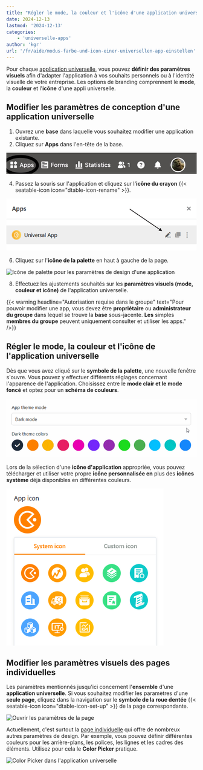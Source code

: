 ```yaml
---
title: "Régler le mode, la couleur et l'icône d'une application universelle"
date: 2024-12-13
lastmod: '2024-12-13'
categories:
    - 'universelle-apps'
author: 'kgr'
url: '/fr/aide/modus-farbe-und-icon-einer-universellen-app-einstellen'
---
```


Pour chaque [application universelle](https://seatable.io/fr/docs/apps/universelle-app/), vous pouvez **définir des paramètres visuels** afin d'adapter l'application à vos souhaits personnels ou à l'identité visuelle de votre entreprise. Les options de branding comprennent le **mode**, la **couleur** et l'**icône** d'une appli universelle.

## Modifier les paramètres de conception d'une application universelle

1. Ouvrez une **base** dans laquelle vous souhaitez modifier une application existante.
2. Cliquez sur **Apps** dans l'en-tête de la base.

![Cliquez sur Apps dans l'en-tête de base](images/click-apps-in-the-base-header.jpg)

4. Passez la souris sur l'application et cliquez sur l'**icône du crayon** {{< seatable-icon icon="dtable-icon-rename" >}}.

![Modifier les apps](images/Apps-bearbeiten.png)

6. Cliquez sur l'**icône de la palette** en haut à gauche de la page.

![Icône de palette pour les paramètres de design d'une application](https://seatable.io/wp-content/uploads/2024/12/Palette-Symbol-fuer-Design-Einstellungen-einer-App.png)

8. Effectuez les ajustements souhaités sur les **paramètres visuels (mode, couleur et icône)** de l'application universelle.

{{< warning  headline="Autorisation requise dans le groupe"  text="Pour pouvoir modifier une app, vous devez être **propriétaire** ou **administrateur du groupe** dans lequel se trouve la **base** sous-jacente. **Les** simples **membres du groupe** peuvent uniquement consulter et utiliser les apps." />}}

## Régler le mode, la couleur et l'icône de l'application universelle

Dès que vous avez cliqué sur le **symbole de la palette**, une nouvelle fenêtre s'ouvre. Vous pouvez y effectuer différents réglages concernant l'apparence de l'application. Choisissez entre le **mode clair et le mode foncé** et optez pour un **schéma de couleurs**.

![Mode et couleur du thème de l'application](images/App-theme-mode-and-color.gif)

Lors de la sélection d'une **icône d'application** appropriée, vous pouvez télécharger et utiliser votre propre **icône personnalisée en** plus des **icônes système** déjà disponibles en différentes couleurs.

![Changer l'icône de l'application](images/App-Icon-aendern.png)

## Modifier les paramètres visuels des pages individuelles

Les paramètres mentionnés jusqu'ici concernent l'**ensemble** d'une **application universelle**. Si vous souhaitez modifier les paramètres d'une **seule page**, cliquez dans la navigation sur le **symbole de la roue dentée** {{< seatable-icon icon="dtable-icon-set-up" >}} de la page correspondante.

![Ouvrir les paramètres de la page](https://seatable.io/wp-content/uploads/2023/05/page-permissions-universal-app.png)

Actuellement, c'est surtout la [page individuelle](https://seatable.io/fr/docs/seitentypen-in-universellen-apps/individuelle-seiten-in-universellen-apps/) qui offre de nombreux autres paramètres de design. Par exemple, vous pouvez définir différentes couleurs pour les arrière-plans, les polices, les lignes et les cadres des éléments. Utilisez pour cela le **Color Picker** pratique.

![Color Picker dans l'application universelle](https://seatable.io/wp-content/uploads/2024/12/Color-Picker-in-der-Universellen-App.png)
